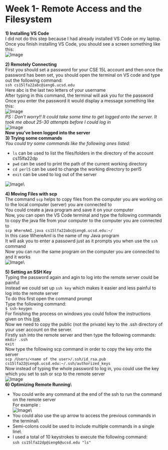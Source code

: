 # Week 1- Remote Access and the Filesystem
**1) Installing VS Code**\
I did not do this step because I had already installed VS Code on my laptop. Once you finish installing VS Code, you should see a screen something like this:\
![Image](https://cdn.discordapp.com/attachments/891952727641456661/1025561264975523880/unknown.png)



**2) Remotely Connecting**\
First you should set a password for your CSE 15L account and then once the password has been set, you should open the terminal on VS code and type out the following command:\
`ssh cs15lfa22abc@ieng6.ucsd.edu`\
Here abc is the last two letters of your username\
After typing in this command, the terminal will ask you for the password\
Once you enter the password it would display a message something like this:\
![Image](https://cdn.discordapp.com/attachments/891952727641456661/1025564997260157069/unknown.png)\
*PS : Don't worry!! It could take some time to get logged onto the server. It took me about 25-30 attempts before I could log in*\
![Image](https://cdn.discordapp.com/attachments/891952727641456661/1025565479638667345/unknown.png)\
**Now you've been logged into the server**\
**3) Trying some commands**\
*You could try some commands like the following ones listed:*
* `ls` can be used to list the files/folders in the directory of the account cs15lfa22dp
* `pwd` can be used to print the path of the current working directory
* `cd perl5` can be used to change the working directory to perl5
* `exit` can be used to log out of the server

![Image](https://media.discordapp.net/attachments/891952727641456661/1025567636349784104/unknown.png)\

**4) Moving Files with scp**\
The command `scp` helps to copy files from the computer you are working on to the local computer (server) you are connected to\
You could create a java program and save it on your computer\
Now, you can open the VS Code terminal and type the following commands to copy the java file from your computer to the computer you are connected to\
`scp WhereAmI.java cs15lfa22abc@ieng6.ucsd.edu:~/`\
In this case WhereAmI is the name of my Java program\
It will ask you to enter a passowrd just as it prompts you when use the `ssh` command\
Now you can run the same program on the computer you are connected to and it works\
![Image](https://media.discordapp.net/attachments/891952727641456661/1025573333728759878/unknown.png)\

**5) Setting an SSH Key**\
Typing the password again and agin to log into the remote server could be painful\
Instead we could set up `ssh key` which makes it easier and less painful to log into the remote server\
To do this first open the command prompt\
Type the following command:\
`$ ssh-keygen`\
For finishing the process on windows you could follow the instructions given on this [link](https://docs.microsoft.com/en-us/windows-server/administration/openssh/openssh_keymanagement#user-key-generation)\
Now we need to copy the public (not the private) key to the .ssh directory of your user account on the server.\
Firstly ssh into the remote server and then type the following commands:\
`mkdir .ssh`\
`exit`\
Now type the following scp command in order to copy the key onto the server\
`scp /Users/<name of the user>/.ssh/id_rsa.pub cs15lfa22@ieng6.ucsd.edu:~/.ssh/authorized_keys`\
Now instead of typing the whole password to log in, you could use the key which you set to ssh or scp to the remote server\
![Image](https://cdn.discordapp.com/attachments/891952727641456661/1025564997260157069/unknown.png)\
**6) Optimizing Remote Running**\
* You could write any command at the end of the ssh to run the command on the remote server\
For example :\
![Image](https://cdn.discordapp.com/attachments/891952727641456661/1025588559106801724/unknown.png)\
* You could also use the up arrow to access the previous commands in the terminal\
* Semi-colons could be used to include multiple commands in a single line\
* I used a total of 10 keystrokes to execute the following command:\
`ssh cs15lfa22dp@ieng6@ucsd.edu "ls"`




